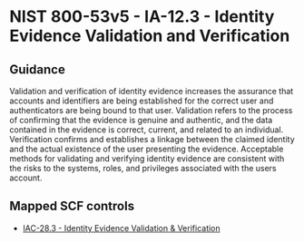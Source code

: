# NIST 800-53v5 - IA-12.3 - Identity Evidence Validation and Verification
## Guidance
Validation and verification of identity evidence increases the assurance that accounts and identifiers are being established for the correct user and authenticators are being bound to that user. Validation refers to the process of confirming that the evidence is genuine and authentic, and the data contained in the evidence is correct, current, and related to an individual. Verification confirms and establishes a linkage between the claimed identity and the actual existence of the user presenting the evidence. Acceptable methods for validating and verifying identity evidence are consistent with the risks to the systems, roles, and privileges associated with the users account.
## Mapped SCF controls
- [IAC-28.3 - Identity Evidence Validation & Verification](../scf/iac-283-identityevidencevalidation&verification.md)